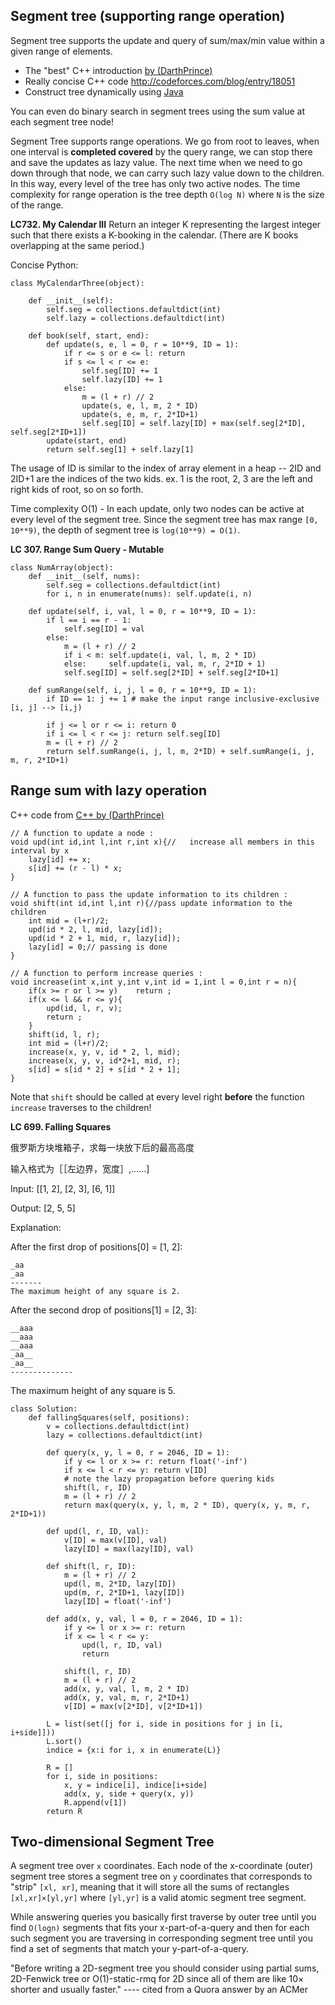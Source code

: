 ## Segment tree (supporting range operation)
Segment tree supports the update and query of sum/max/min value within a given range of elements.

* The "best" C++ introduction [by (DarthPrince)](http://codeforces.com/blog/entry/15729)
* Really concise C++ code <http://codeforces.com/blog/entry/18051>
* Construct tree dynamically using [Java](https://leetcode.com/problems/my-calendar-iii/discuss/109568/Java-Solution-O(n-log(len))-beats-100-Segment-Tree)

You can even do binary search in segment trees using the sum value at each segment tree node!

Segment Tree supports range operations. We go from root to leaves, when one interval is **completed covered** by the query range, we can stop there and save the updates as lazy value. The next time when we need to go down through that node, we can carry such lazy value down to the children. In this way, every level of the tree has only two active nodes. The time complexity for range operation is the tree depth `O(log N)` where `N` is the size of the range.

**LC732. My Calendar III** 
Return an integer K representing the largest integer such that there exists a K-booking in the calendar. (There are K books overlapping at the same period.)

Concise Python:        
```
class MyCalendarThree(object):

    def __init__(self):
        self.seg = collections.defaultdict(int)
        self.lazy = collections.defaultdict(int)
        
    def book(self, start, end):
        def update(s, e, l = 0, r = 10**9, ID = 1):
            if r <= s or e <= l: return 
            if s <= l < r <= e:
                self.seg[ID] += 1
                self.lazy[ID] += 1
            else:
                m = (l + r) // 2
                update(s, e, l, m, 2 * ID)
                update(s, e, m, r, 2*ID+1)
                self.seg[ID] = self.lazy[ID] + max(self.seg[2*ID], self.seg[2*ID+1])
        update(start, end)
        return self.seg[1] + self.lazy[1]
```
The usage of ID is similar to the index of array element in a heap -- 2ID and 2ID+1 are the indices of the two kids.
ex. 1 is the root, 2, 3 are the left and right kids of root, so on so forth.

Time complexity O(1) - In each update, only two nodes can be active at every level of the segment tree. Since the segment tree has max range `[0, 10**9)`, the depth of segment tree is `log(10**9) = O(1)`.

**LC 307. Range Sum Query - Mutable**
```
class NumArray(object):
    def __init__(self, nums):
        self.seg = collections.defaultdict(int)
        for i, n in enumerate(nums): self.update(i, n)

    def update(self, i, val, l = 0, r = 10**9, ID = 1):
        if l == i == r - 1:
            self.seg[ID] = val
        else:
            m = (l + r) // 2
            if i < m: self.update(i, val, l, m, 2 * ID)
            else:     self.update(i, val, m, r, 2*ID + 1)
            self.seg[ID] = self.seg[2*ID] + self.seg[2*ID+1]

    def sumRange(self, i, j, l = 0, r = 10**9, ID = 1):
        if ID == 1: j += 1 # make the input range inclusive-exclusive [i, j] --> [i,j)
            
        if j <= l or r <= i: return 0
        if i <= l < r <= j: return self.seg[ID]
        m = (l + r) // 2
        return self.sumRange(i, j, l, m, 2*ID) + self.sumRange(i, j, m, r, 2*ID+1)
```

## Range sum with lazy operation
C++ code from [C++ by (DarthPrince)](http://codeforces.com/blog/entry/15729)
```
// A function to update a node :
void upd(int id,int l,int r,int x){//	increase all members in this interval by x
	lazy[id] += x;
	s[id] += (r - l) * x;
}

// A function to pass the update information to its children :
void shift(int id,int l,int r){//pass update information to the children
	int mid = (l+r)/2;
	upd(id * 2, l, mid, lazy[id]);
	upd(id * 2 + 1, mid, r, lazy[id]);
	lazy[id] = 0;// passing is done
}

// A function to perform increase queries :
void increase(int x,int y,int v,int id = 1,int l = 0,int r = n){
	if(x >= r or l >= y)	return ;
	if(x <= l && r <= y){
		upd(id, l, r, v);
		return ;
	}
	shift(id, l, r);
	int mid = (l+r)/2;
	increase(x, y, v, id * 2, l, mid);
	increase(x, y, v, id*2+1, mid, r);
	s[id] = s[id * 2] + s[id * 2 + 1];
}
```
Note that `shift` should be called at every level right **before** the function `increase` traverses to the children!

**LC 699. Falling Squares**

俄罗斯方块堆箱子，求每一块放下后的最高高度

输入格式为［［左边界，宽度］,......]

Input: [[1, 2], [2, 3], [6, 1]]

Output: [2, 5, 5]

Explanation:

After the first drop of positions[0] = [1, 2]:
```
_aa
_aa
-------
The maximum height of any square is 2.
```

After the second drop of positions[1] = [2, 3]:
```
__aaa
__aaa
__aaa
_aa__
_aa__
--------------
```
The maximum height of any square is 5.  

```
class Solution:
    def fallingSquares(self, positions):
        v = collections.defaultdict(int)
        lazy = collections.defaultdict(int)
        
        def query(x, y, l = 0, r = 2046, ID = 1):
            if y <= l or x >= r: return float('-inf')
            if x <= l < r <= y: return v[ID]
            # note the lazy propagation before quering kids
            shift(l, r, ID)
            m = (l + r) // 2
            return max(query(x, y, l, m, 2 * ID), query(x, y, m, r, 2*ID+1))
        
        def upd(l, r, ID, val):
            v[ID] = max(v[ID], val)
            lazy[ID] = max(lazy[ID], val)
            
        def shift(l, r, ID):
            m = (l + r) // 2
            upd(l, m, 2*ID, lazy[ID])
            upd(m, r, 2*ID+1, lazy[ID])
            lazy[ID] = float('-inf')
        
        def add(x, y, val, l = 0, r = 2046, ID = 1):
            if y <= l or x >= r: return
            if x <= l < r <= y:
                upd(l, r, ID, val)
                return
            
            shift(l, r, ID)    
            m = (l + r) // 2
            add(x, y, val, l, m, 2 * ID)
            add(x, y, val, m, r, 2*ID+1)
            v[ID] = max(v[2*ID], v[2*ID+1])
        
        L = list(set([j for i, side in positions for j in [i, i+side]]))
        L.sort()
        indice = {x:i for i, x in enumerate(L)}
        
        R = []
        for i, side in positions:
            x, y = indice[i], indice[i+side]          
            add(x, y, side + query(x, y))
            R.append(v[1])
        return R
```

## Two-dimensional Segment Tree

A segment tree over `x` coordinates. Each node of the x-coordinate (outer) segment tree stores a segment tree on `y` coordinates that corresponds to "strip" `[xl, xr]`, meaning that it will store all the sums of rectangles `[xl,xr]×[yl,yr]` where `[yl,yr]` is a valid atomic segment tree segment.

While answering queries you basically first traverse by outer tree until you find `O(logn)` segments that fits your x-part-of-a-query and then for each such segment you are traversing in corresponding segment tree until you find a set of segments that match your y-part-of-a-query.

"Before writing a 2D-segment tree you should consider using partial sums, 2D-Fenwick tree or O(1)-static-rmq for 2D since all of them are like 10× shorter and usually faster." ---- cited from a Quora answer by an ACMer
